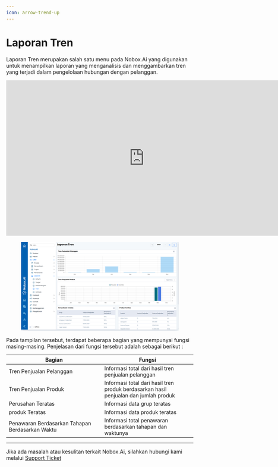 ```yaml
---
icon: arrow-trend-up
---
```


# <i class="fa-regular fa-chart-line"></i> Laporan Tren

Laporan Tren merupakan salah satu menu pada Nobox.Ai yang digunakan untuk menampilkan laporan yang menganalisis dan menggambarkan tren yang terjadi dalam pengelolaan hubungan dengan pelanggan.

<iframe width="742" height="418" src="https://www.youtube.com/embed/MpRmL4CCpuI/" title="01. Instalasi NoBox Desktop" frameborder="0" allow="accelerometer; autoplay; clipboard-write; encrypted-media; gyroscope; picture-in-picture; web-share" referrerpolicy="strict-origin-when-cross-origin" allowfullscreen></iframe>

<figure><img src="../../.gitbook/assets/4. Laporan Tren.png" alt=""><figcaption></figcaption></figure>

Pada tampilan tersebut, terdapat beberapa bagian yang mempunyai fungsi masing-masing. Penjelasan dari fungsi tersebut adalah sebagai berikut :

<table><thead><tr><th width="243.4000244140625">Bagian</th><th>Fungsi</th></tr></thead><tbody><tr><td>Tren Penjualan Pelanggan</td><td>Informasi total dari hasil tren penjualan pelanggan</td></tr><tr><td>Tren Penjualan Produk</td><td>Informasi total dari hasil tren produk berdasarkan hasil penjualan dan jumlah produk</td></tr><tr><td>Perusahan Teratas</td><td>Informasi data grup teratas</td></tr><tr><td>produk Teratas</td><td>Informasi data produk teratas</td></tr><tr><td>Penawaran Berdasarkan Tahapan Berdasarkan Waktu</td><td>Informasi total penawaran berdasarkan tahapan dan waktunya</td></tr></tbody></table>

---

Jika ada masalah atau kesulitan terkait Nobox.Ai, silahkan hubungi kami melalui [Support Ticket](https://crm.nobox.ai/clients/tickets)

